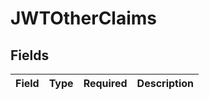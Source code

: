 # JWTOtherClaims


## Fields

| Field       | Type        | Required    | Description |
| ----------- | ----------- | ----------- | ----------- |